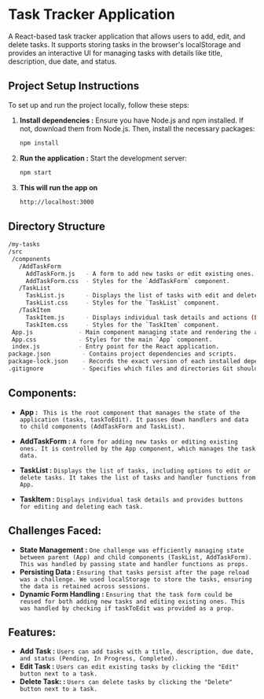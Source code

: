# Task Tracker Application

A React-based task tracker application that allows users to add, edit, and delete tasks. It supports storing tasks in the browser's localStorage and provides an interactive UI for managing tasks with details like title, description, due date, and status.

## Project Setup Instructions

To set up and run the project locally, follow these steps:

1. **Install dependencies :** Ensure you have Node.js and npm installed. If not, download them from Node.js. Then, install the necessary packages:
   ```bash
   npm install

2. **Run the application :**  Start the development server:
   ```bash
   npm start
3. **This will run the app on**  
   ```bash
   http://localhost:3000

## Directory Structure
   ```bash
   /my-tasks
  /src
    /components
      /AddTaskForm
        AddTaskForm.js   - A form to add new tasks or edit existing ones.
        AddTaskForm.css  - Styles for the `AddTaskForm` component.
      /TaskList
        TaskList.js      - Displays the list of tasks with edit and delete options.
        TaskList.css     - Styles for the `TaskList` component.
      /TaskItem
        TaskItem.js      - Displays individual task details and actions (Edit/Delete).
        TaskItem.css     - Styles for the `TaskItem` component.
    App.js             - Main component managing state and rendering the application.
    App.css            - Styles for the main `App` component.
    index.js           - Entry point for the React application.
  package.json         - Contains project dependencies and scripts.
  package-lock.json    - Records the exact version of each installed dependency.
  .gitignore           - Specifies which files and directories Git should ignore.

```  
## Components:
   - **App :** `` This is the root component that manages the state of the application (tasks, taskToEdit). It passes down handlers and data to child components (AddTaskForm and TaskList).``
   - **AddTaskForm :** ``A form for adding new tasks or editing existing ones. It is controlled by the App component, which manages the task data.``

   - **TaskList :** ``Displays the list of tasks, including options to edit or delete tasks. It takes the list of tasks and handler functions from App.``
   - **TaskItem :** ``Displays individual task details and provides buttons for editing and deleting each task.``

## Challenges Faced:
   - **State Management :** ``One challenge was efficiently managing state between parent (App) and child components (TaskList, AddTaskForm). This was handled by passing state and handler functions as props.``
   - **Persisting Data :** ``Ensuring that tasks persist after the page reload was a challenge. We used localStorage to store the tasks, ensuring the data is retained across sessions.``
   - **Dynamic Form Handling :** ``Ensuring that the task form could be reused for both adding new tasks and editing existing ones. This was handled by checking if taskToEdit was provided as a prop.``   




## Features:
   - **Add Task :** ``Users can add tasks with a title, description, due date, and status (Pending, In Progress, Completed).``
   - **Edit Task :** ``Users can edit existing tasks by clicking the "Edit" button next to a task.``
   - **Delete Task: :** ``Users can delete tasks by clicking the "Delete" button next to a task.``
